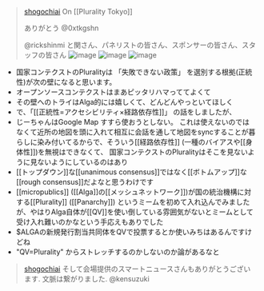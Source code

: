 
> [shogochiai](https://twitter.com/shogochiai/status/1646263527337005056/photo/1) On [[Plurality Tokyo]]
>
>  ありがとう
>  @0xtkgshn
>
>  @rickshinmi
>   と関さん、パネリストの皆さん、スポンサーの皆さん、スタッフの皆さん
>  ![image](https://pbs.twimg.com/media/Ftiz8rPaYAAxPvp?format=jpg&name=medium#.png) ![image](https://pbs.twimg.com/media/Ftiz81PagAAL_wt?format=jpg&name=small#.png) ![image](https://pbs.twimg.com/media/Ftiz9BdaMAAGTKc?format=jpg&name=small#.png)
- 国家コンテクストのPluralityは 「失敗できない政策」 を選別する根拠(正統性)が次の壁になると思います。
- オープンソースコンテクストはまあピッタリハマっててよくて
- その壁へのトライはAlga的には嬉しくて、どんどんやっといてほしく
- で、「[[正統性=アクセシビリティ×経路依存性]]」 の話をしましたが、
- じーちゃんはGoogle Map すすら使おうとしない。 これは使えないのではなくて近所の地図を頭に入れて相互に会話を通して地図をsyncすることが暮らしに染み付いてるからで、そういう[[経路依存性]] (一種のバイアスや[[身体性]])を無視はできなくて、 国家コンテクストのPluralityはそこを見ないように見ないようにしているのはあり
- [[トップダウン]]な[[unanimous consensus]]ではなく[[ボトムアップ]]な[[rough consensus]]だよなと思うわけです
- [[micropublics]] ([[Alga]]の[[メッシュネットワーク]])が国の統治機構に対する[[Plurality]] ([[Panarchy]]) というミームを初めて入れ込んでみましたが、やはりAlga自体が[[QV]]を使い倒している雰囲気がないとミームとして受け入れ難いのかなという手応えもありでした
- $ALGAの新規発行割当共同体をQVで投票するとか使いみちはあるんですけどね
- "QV=Plurality" からストレッチするのかしないのか論があるなと

> [shogochiai](https://twitter.com/shogochiai/status/1646264045740392448) そして会場提供のスマートニュースさんもありがとうございます. 文脈は繋がりました.
>  @kensuzuki
